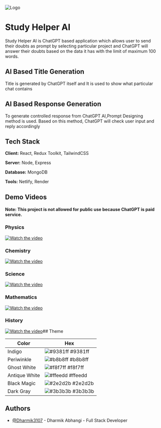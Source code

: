 ![Logo](https://user-images.githubusercontent.com/49364985/236114888-a973d06d-df67-47c6-8266-a7ac1b586ce3.png)

# Study Helper AI

Study Helper AI is ChatGPT based application which allows user to send their doubts as prompt by selecting particular project and ChatGPT will answer their doubts based on the data it has with the limit of maximum 100 words.

## AI Based Title Generation

Title is generated by ChatGPT itself and It is used to show what particular chat contains

## AI Based Response Generation

To generate controlled response from ChatGPT AI,Prompt Designing method is used. Based on this method, ChatGPT will check user input and reply accordingly

## Tech Stack

**Client:** React, Redux Toolkit, TailwindCSS

**Server:** Node, Express

**Database:** MongoDB

**Tools:** Netlify, Render

## Demo Videos

#### Note: This project is not allowed for public use because ChatGPT is paid service.

### Physics

[![Watch the video](https://img.youtube.com/vi/h1hI_4NDI3Q/maxresdefault.jpg)](https://youtu.be/uJo16_eSdUY)

### Chemistry

[![Watch the video](https://img.youtube.com/vi/2LbVOQYoRas/maxresdefault.jpg)](https://youtu.be/2LbVOQYoRas)

### Science

[![Watch the video](https://img.youtube.com/vi/h1hI_4NDI3Q/maxresdefault.jpg)](https://youtu.be/h1hI_4NDI3Q)

### Mathematics

[![Watch the video](https://img.youtube.com/vi/Qi_pIzrslN0/maxresdefault.jpg)](https://youtu.be/Qi_pIzrslN0)

### History

[![Watch the video](https://img.youtube.com/vi/8z-dzYsTi7k/maxresdefault.jpg)](https://youtu.be/8z-dzYsTi7k)## Theme

| Color         | Hex                                                              |
| ------------- | ---------------------------------------------------------------- |
| Indigo        | ![#9381ff](https://via.placeholder.com/10/9381ff?text=+) #9381ff |
| Periwinkle    | ![#b8b8ff](https://via.placeholder.com/10/b8b8ff?text=+) #b8b8ff |
| Ghost White   | ![#f8f7ff](https://via.placeholder.com/10/f8f7ff?text=+) #f8f7ff |
| Antique White | ![#ffeedd](https://via.placeholder.com/10/ffeedd?text=+) #ffeedd |
| Black Magic   | ![#2e2d2b](https://via.placeholder.com/10/2e2d2b?text=+) #2e2d2b |
| Dark Gray     | ![#3b3b3b](https://via.placeholder.com/10/3b3b3b?text=+) #3b3b3b |

## Authors

-   [@Dharmik3107](https://github.com/Dharmik3107) - Dharmik Abhangi - Full Stack Developer
